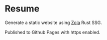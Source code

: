 # Resume

Generate a static website using [Zola](https://github.com/getzola/zola) Rust SSG.

Published to Github Pages with https enabled.

